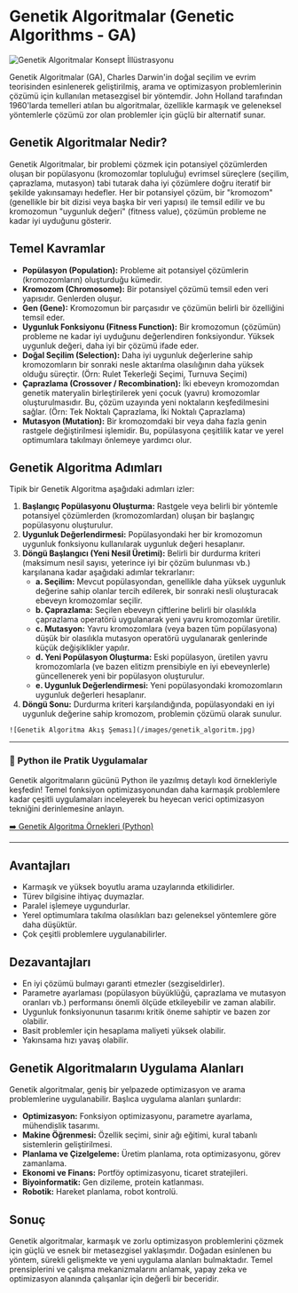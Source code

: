 # Genetik Algoritmalar (Genetic Algorithms - GA)

![Genetik Algoritmalar Konsept İllüstrasyonu](https://images.pexels.com/photos/546819/pexels-photo-546819.jpeg?auto=compress&cs=tinysrgb&w=1260&h=750&dpr=2)

Genetik Algoritmalar (GA), Charles Darwin'in doğal seçilim ve evrim teorisinden esinlenerek geliştirilmiş, arama ve optimizasyon problemlerinin çözümü için kullanılan metasezgisel bir yöntemdir. John Holland tarafından 1960'larda temelleri atılan bu algoritmalar, özellikle karmaşık ve geleneksel yöntemlerle çözümü zor olan problemler için güçlü bir alternatif sunar.

## Genetik Algoritmalar Nedir?

Genetik Algoritmalar, bir problemi çözmek için potansiyel çözümlerden oluşan bir popülasyonu (kromozomlar topluluğu) evrimsel süreçlere (seçilim, çaprazlama, mutasyon) tabi tutarak daha iyi çözümlere doğru iteratif bir şekilde yakınsamayı hedefler. Her bir potansiyel çözüm, bir "kromozom" (genellikle bir bit dizisi veya başka bir veri yapısı) ile temsil edilir ve bu kromozomun "uygunluk değeri" (fitness value), çözümün probleme ne kadar iyi uyduğunu gösterir.

## Temel Kavramlar

*   **Popülasyon (Population):** Probleme ait potansiyel çözümlerin (kromozomların) oluşturduğu kümedir.
*   **Kromozom (Chromosome):** Bir potansiyel çözümü temsil eden veri yapısıdır. Genlerden oluşur.
*   **Gen (Gene):** Kromozomun bir parçasıdır ve çözümün belirli bir özelliğini temsil eder.
*   **Uygunluk Fonksiyonu (Fitness Function):** Bir kromozomun (çözümün) probleme ne kadar iyi uyduğunu değerlendiren fonksiyondur. Yüksek uygunluk değeri, daha iyi bir çözümü ifade eder.
*   **Doğal Seçilim (Selection):** Daha iyi uygunluk değerlerine sahip kromozomların bir sonraki nesle aktarılma olasılığının daha yüksek olduğu süreçtir. (Örn: Rulet Tekerleği Seçimi, Turnuva Seçimi)
*   **Çaprazlama (Crossover / Recombination):** İki ebeveyn kromozomdan genetik materyalin birleştirilerek yeni çocuk (yavru) kromozomlar oluşturulmasıdır. Bu, çözüm uzayında yeni noktaların keşfedilmesini sağlar. (Örn: Tek Noktalı Çaprazlama, İki Noktalı Çaprazlama)
*   **Mutasyon (Mutation):** Bir kromozomdaki bir veya daha fazla genin rastgele değiştirilmesi işlemidir. Bu, popülasyona çeşitlilik katar ve yerel optimumlara takılmayı önlemeye yardımcı olur.

## Genetik Algoritma Adımları

Tipik bir Genetik Algoritma aşağıdaki adımları izler:

1.  **Başlangıç Popülasyonu Oluşturma:** Rastgele veya belirli bir yöntemle potansiyel çözümlerden (kromozomlardan) oluşan bir başlangıç popülasyonu oluşturulur.
2.  **Uygunluk Değerlendirmesi:** Popülasyondaki her bir kromozomun uygunluk fonksiyonu kullanılarak uygunluk değeri hesaplanır.
3.  **Döngü Başlangıcı (Yeni Nesil Üretimi):** Belirli bir durdurma kriteri (maksimum nesil sayısı, yeterince iyi bir çözüm bulunması vb.) karşılanana kadar aşağıdaki adımlar tekrarlanır:
    *   **a. Seçilim:** Mevcut popülasyondan, genellikle daha yüksek uygunluk değerine sahip olanlar tercih edilerek, bir sonraki nesli oluşturacak ebeveyn kromozomlar seçilir.
    *   **b. Çaprazlama:** Seçilen ebeveyn çiftlerine belirli bir olasılıkla çaprazlama operatörü uygulanarak yeni yavru kromozomlar üretilir.
    *   **c. Mutasyon:** Yavru kromozomlara (veya bazen tüm popülasyona) düşük bir olasılıkla mutasyon operatörü uygulanarak genlerinde küçük değişiklikler yapılır.
    *   **d. Yeni Popülasyon Oluşturma:** Eski popülasyon, üretilen yavru kromozomlarla (ve bazen elitizm prensibiyle en iyi ebeveynlerle) güncellenerek yeni bir popülasyon oluşturulur.
    *   **e. Uygunluk Değerlendirmesi:** Yeni popülasyondaki kromozomların uygunluk değerleri hesaplanır.
4.  **Döngü Sonu:** Durdurma kriteri karşılandığında, popülasyondaki en iyi uygunluk değerine sahip kromozom, problemin çözümü olarak sunulur.

```
![Genetik Algoritma Akış Şeması](/images/genetik_algoritm.jpg)
```

---

### 🚀 Python ile Pratik Uygulamalar

Genetik algoritmaların gücünü Python ile yazılmış detaylı kod örnekleriyle keşfedin! Temel fonksiyon optimizasyonundan daha karmaşık problemlere kadar çeşitli uygulamaları inceleyerek bu heyecan verici optimizasyon tekniğini derinlemesine anlayın.

[➡️ Genetik Algoritma Örnekleri (Python)](/topics/metasezgisel-optimizasyon/genetik-algoritmalar/genetik-algoritma-ornekleri)

---

## Avantajları

*   Karmaşık ve yüksek boyutlu arama uzaylarında etkilidirler.
*   Türev bilgisine ihtiyaç duymazlar.
*   Paralel işlemeye uygundurlar.
*   Yerel optimumlara takılma olasılıkları bazı geleneksel yöntemlere göre daha düşüktür.
*   Çok çeşitli problemlere uygulanabilirler.

## Dezavantajları

*   En iyi çözümü bulmayı garanti etmezler (sezgiseldirler).
*   Parametre ayarlaması (popülasyon büyüklüğü, çaprazlama ve mutasyon oranları vb.) performansı önemli ölçüde etkileyebilir ve zaman alabilir.
*   Uygunluk fonksiyonunun tasarımı kritik öneme sahiptir ve bazen zor olabilir.
*   Basit problemler için hesaplama maliyeti yüksek olabilir.
*   Yakınsama hızı yavaş olabilir.

## Genetik Algoritmaların Uygulama Alanları

Genetik algoritmalar, geniş bir yelpazede optimizasyon ve arama problemlerine uygulanabilir. Başlıca uygulama alanları şunlardır:

*   **Optimizasyon:** Fonksiyon optimizasyonu, parametre ayarlama, mühendislik tasarımı.
*   **Makine Öğrenmesi:** Özellik seçimi, sinir ağı eğitimi, kural tabanlı sistemlerin geliştirilmesi.
*   **Planlama ve Çizelgeleme:** Üretim planlama, rota optimizasyonu, görev zamanlama.
*   **Ekonomi ve Finans:** Portföy optimizasyonu, ticaret stratejileri.
*   **Biyoinformatik:** Gen dizileme, protein katlanması.
*   **Robotik:** Hareket planlama, robot kontrolü.

## Sonuç

Genetik algoritmalar, karmaşık ve zorlu optimizasyon problemlerini çözmek için güçlü ve esnek bir metasezgisel yaklaşımdır. Doğadan esinlenen bu yöntem, sürekli gelişmekte ve yeni uygulama alanları bulmaktadır. Temel prensiplerini ve çalışma mekanizmalarını anlamak, yapay zeka ve optimizasyon alanında çalışanlar için değerli bir beceridir. 